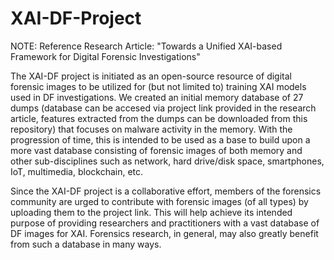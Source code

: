 # XAI-DF-Project

NOTE: Reference Research Article: "Towards a Unified XAI-based Framework for Digital Forensic Investigations"

The XAI-DF project is initiated as an open-source resource of digital forensic images to be utilized for (but not limited to) training XAI models used in DF investigations. We created an initial memory database of 27 dumps (database can be accesed via project link provided in the research article, features extracted from the dumps can be downloaded from this repository) that focuses on malware activity in the memory. With the progression of time, this is intended to be used as a base to build upon a more vast database consisting of forensic images of both memory and other sub-disciplines such as network, hard drive/disk space, smartphones, IoT, multimedia, blockchain, etc.

Since the XAI-DF project is a collaborative effort, members of the forensics community are urged to contribute with forensic images (of all types) by uploading them to the project link. This will help achieve its intended purpose of providing researchers and practitioners with a vast database of DF images for XAI. Forensics research, in general, may also greatly benefit from such a database in many ways.

